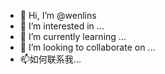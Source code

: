 - 👋 Hi, I’m @wenlins
- 👀 I’m interested in ...
- 🌱 I’m currently learning ...
- 💞️ I’m looking to collaborate on ...
- 📫如何联系我...

<!---
wenlins/wenlins is a ✨ special ✨ repository because its `README.md` (this file) appears on your GitHub profile.
You can click the Preview link to take a look at your changes.
--->
